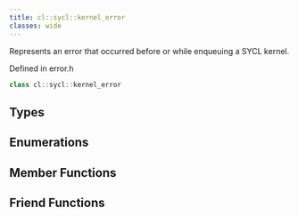 ```yaml
---
title: cl::sycl::kernel_error
classes: wide
---
```



Represents an error that occurred before or while enqueuing a SYCL kernel. 

Defined in error.h

```cpp
class cl::sycl::kernel_error
```

## Types

## Enumerations

## Member Functions


## Friend Functions

